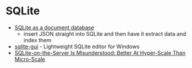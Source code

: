 SQLite
======


* [SQLite as a document database](https://dgl.cx/2020/06/sqlite-json-support)
    * insert JSON straight into SQLite and then have it extract data and index them
* [sqlite-gui](https://github.com/little-brother/sqlite-gui) -  Lightweight SQLite editor for Windows
* [SQLite-on-the-Server Is Misunderstood: Better At Hyper-Scale Than Micro-Scale](https://rivet.gg/blog/2025-02-16-sqlite-on-the-server-is-misunderstood)
